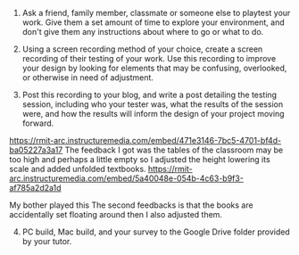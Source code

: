 1. Ask a friend, family member, classmate or someone else to playtest your work. Give them a set amount of time to explore your environment, and don't give them any instructions about where to go or what to do.  

2. Using a screen recording method of your choice, create a screen recording of their testing of your work. Use this recording to improve your design by looking for elements that may be confusing, overlooked, or otherwise in need of adjustment.




3. Post this recording to your blog, and write a post detailing the testing session, including who your tester was, what the results of the session were, and how the results will inform the design of your project moving forward. 


https://rmit-arc.instructuremedia.com/embed/471e3146-7bc5-4701-bf4d-ba05227a3a17
The feedback I got was the tables of the classroom may be too high and perhaps a little empty so I adjusted the height lowering its scale and added unfolded textbooks.
https://rmit-arc.instructuremedia.com/embed/5a40048e-054b-4c63-b9f3-af785a2d2a1d

My bother played this 
The second feedbacks is that the books are accidentally set floating around then I also adjusted them.


4. PC build, Mac build, and your survey to the Google Drive folder provided by your tutor.